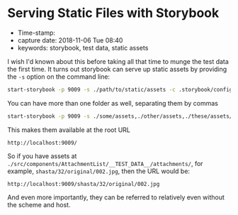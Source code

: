 # Serving Static Files with Storybook

* Time-stamp: 
* capture date: 2018-11-06 Tue 08:40
* keywords: storybook, test data, static assets

I wish I'd known about this before taking all that time to munge the test data the first time. It turns out storybook can serve up static assets by providing the `-s` option on the command line:

```bash
start-storybook -p 9009 -s ./path/to/static/assets -c .storybook/config.js
```

You can have more than one folder as well, separating them by commas

```bash
start-storybook -p 9009 -s ./some/assets,./other/assets,./these/assets/over/here -c .storybook/config.js
```

This makes them available at the root URL

```text
http://localhost:9009/
```

So if you have assets at `./src/components/AttachmentList/__TEST_DATA__/attachments/`, for example, `shasta/32/original/002.jpg`, then the URL would be:

```text
http://localhost:9009/shasta/32/original/002.jpg
```

And even more importantly, they can be referred to relatively even without the scheme and host.

